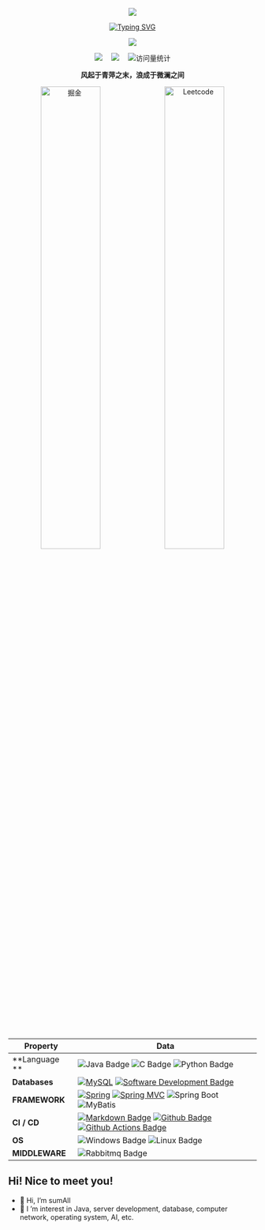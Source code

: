 <div align="center">

 ![](assets/Bottom_up.svg)

 <!-- dynamic typing effect 动态打字效果 -->

  <div align="center">
    <a href="https://blog.sunguoqi.com/">
      <img src="https://readme-typing-svg.demolab.com?font=Fira+Code&pause=1000&width=435&lines=println(%22Hello%2C%20World%22);sumAll&center=true&size=27" alt="Typing SVG" />
    </a>
  </div>

  <!-- knock code pictures 敲代码的图片 -->
  <img src="https://cdn.jsdelivr.net/gh/sun0225SUN/sun0225SUN/assets/images/coding.gif" /><br>

  <!-- profile logo 个人资料徽标 -->

  <div align="center">
    <a href="https://juejin.cn/user/2863547353939175"><img src="https://img.shields.io/badge/Website-博客-blue" /></a>&emsp;
      <a href="https://leetcode.cn/u/sumall/"><img src="https://img.shields.io/badge/Website-Leetcode-blue" /></a>&emsp;
    <!-- visitor statistics logo 访问量统计徽标 -->
    <img src="https://komarev.com/ghpvc/?username=Qing-Yu-SH&label=Views&color=0e75b6&style=flat" alt="访问量统计" />
  </div>
<p align="center"><b>风起于青萍之末，浪成于微澜之间</b></p>



<p>
  <img src="https://stats.justsong.cn/api/juejin?id=2863547353939175&theme=dark" alt="掘金" width="49%" />
  <img src="https://stats.justsong.cn/api/leetcode?username=sumAll&cn=true&theme=dark" alt="Leetcode" width="49%" /> 
</p>

<!--   my-skils -->

| Property       | Data                                                         |
| -------------- | ------------------------------------------------------------ |
| **Language **  | ![Java Badge](https://img.shields.io/badge/-Java-3776AB?style=flat&logo=java&logoColor=white) ![C Badge](https://img.shields.io/badge/-C-3776AB?style=flat&logoColor=white) ![Python Badge](https://img.shields.io/badge/-C++-3776AB?style=flat&logo=C++&logoColor=white) |
| **Databases**  | [![MySQL](https://img.shields.io/badge/-MySQL-01D277?style=flat&logoColor=white)](https://github.com/BEPb/BEPb) [![Software Development Badge](https://img.shields.io/badge/-Redis-FF6600?style=flat&logoColor=white)](https://github.com/search?q=user%3ABEPb&type=Repositories) |
| **FRAMEWORK**  |[![Spring](https://img.shields.io/badge/-Spring-01D277?style=flat&logoColor=white)](https://github.com/BEPb/BEPb) [![Spring MVC](https://img.shields.io/badge/-Spring%20MVC-00EE76?style=flat)](https://github.com/BEPb/BEPb) ![Spring Boot](https://img.shields.io/badge/-Spring%20Boot-008B00?style=flat) ![MyBatis](https://img.shields.io/badge/-MyBatis-BEBEBE?style=flat&logoColor=white) |
| **CI / CD**    | [![Markdown Badge](https://img.shields.io/badge/-Markdown-2088FF?style=flat&logo=Markdown&logoColor=white)](https://github.com/BEPb/BEPb) [![Github Badge](https://img.shields.io/badge/-Github%20-2088FF?style=flat&logo=Github&logoColor=white)](https://github.com/BEPb/BEPb) [![Github Actions Badge](https://img.shields.io/badge/-Git%20-2088FF?style=flat&logo=Git&logoColor=white)](https://github.com/BEPb/BEPb) |
| **OS**         | ![Windows Badge](https://img.shields.io/badge/-Windows-696969?style=flat&logo=windows&logoColor=white) ![Linux Badge](https://img.shields.io/badge/-Linux-696969?style=flat&logo=Linux&logoColor=white) |
| **MIDDLEWARE** | ![Rabbitmq Badge](https://img.shields.io/badge/-RabbitMq-FF6600?style=flat&logo=rabbitmq&logoColor=white) |

</div>



## Hi! Nice to meet you!

<!-- 个人简介 -->

- 👋 Hi, I’m sumAll
- 👀 I ’m interest in Java, server development, database, computer network, operating system, AI, etc.

